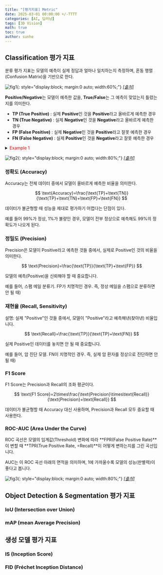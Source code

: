 ```yaml
---
title: "[평가지표] Metric"
date: 2025-03-01 00:00:00 +/-TTTT
categories: [AI, 딥러닝]
tags: [3D Vision]
math: true
toc: true
author: sunho
---
```


## Classification 평가 지표

분류 평가 지표는 모델의 예측이 실제 정답과 얼마나 일치하는지 측정하며, 혼동 행렬 (Confusion Matrix)을 기반으로 한다.

![fig1](dl/metric/1-1.png){: style="display:block; margin:0 auto; width:60%;"}
_[[출처]](https://www.blog.trainindata.com/confusion-matrix-precision-and-recall/)_

**Positive/Negative**는 모델이 예측한 값을, **True/False**는 그 예측이 맞았는지 틀렸는지를 의미한다.

- **TP (True Positive)** : 실제 **Positive**인 것을 **Positive**라고 올바르게 예측한 경우
- **TN (True Negative)** : 실제 **Negative**인 것을 **Negative**라고 올바르게 예측한 경우
- **FP (False Positive)** : 실제 **Negative**인 것을 **Positive**라고 잘못 예측한 경우
- **FN (False Negative)** : 실제 **Positive**인 것을 **Negative**라고 잘못 예측한 경우

<details>
<summary><font color='#FF0000'>Example 1</font></summary>
<div markdown="1">



</div>
</details>

![fig2](dl/metric/1-2.png){: style="display:block; margin:0 auto; width:80%;"}
_[[출처]](https://velog.io/@jjw9599/ConfusionMatrix-ClassificationEvaluation)_

### 정확도 (Accuracy)

Accuracy는 전체 데이터 중에서 모델이 올바르게 예측한 비율을 의미한다.

$$
\text{Accuracy}=\frac{\text{TP}+\text{TN}}{\text{TP}+\text{TN}+\text{FP}+\text{FN}}
$$

데이터가 불균형할 때 성능을 제대로 평가하기 어렵다는 단점이 있다.

예를 들어 99%가 정상, 1%가 불량인 경우, 모델이 전부 정상으로 예측해도 99%의 정확도가 나오게 된다.

### 정밀도 (Precision)

Precision은 모델이 Positive라고 예측한 것들 중에서, 실제로 Positive인 것의 비율을 의미한다.

$$
\text{Precision}=\frac{\text{TP}}{\text{TP}+\text{FP}}
$$

모델의 예측(Positive)을 신뢰해야 할 때 중요합니다.
    
예를 들어,  스팸 메일 분류기. FP가 치명적인 경우. 즉, 정상 메일을 스팸으로 분류하면 안 될 때)

### 재현율 (Recall, Sensitivity)

설명: 실제 "Positive"인 것들 중에서, 모델이 "Positive"라고 예측해낸(찾아낸) 비율입니다.

$$
\text{Recall}=\frac{\text{TP}}{\text{TP}+\text{FN}}
$$

실제 Positive인 데이터를 놓치면 안 될 때 중요합니다.

예를 들어, 암 진단 모델. FN이 치명적인 경우. 즉, 실제 암 환자를 정상으로 진단하면 안 될 때)

### F1 Score

F1 Score는 Precision과 Recall의 조화 평균이다.

$$
\text{F1 Score}=2\times\frac{\text{Precision}\times\text{Recall}}{\text{Precision}+\text{Recall}}
$$

데이터가 불균형할 때 Accuracy 대신 사용하며, Precision과 Recall 모두 중요할 때 사용한다.

### ROC-AUC (Area Under the Curve)

ROC 곡선은 모델의 임계값(Threshold) 변화에 따라 **FPR(False Positive Rate)**이 변할 때 **TPR(True Positive Rate, =Recall)**이 어떻게 변하는지를 그린 곡선입니다.

AUC는 이 ROC 곡선 아래의 면적을 의미하며, 1에 가까울수록 모델의 성능(판별력)이 좋다고 봅니다.

![fig3](dl/metric/1-3.png){: style="display:block; margin:0 auto; width:80%;"}
_[[출처]](https://www.blog.trainindata.com/auc-roc-analysis/)_

## Object Detection & Segmentation 평가 지표

### IoU (Intersection over Union)

### mAP (mean Average Precision)

## 생성 모델 평가 지표

### IS (Inception Score)

### FID (Fréchet Inception Distance)
